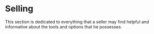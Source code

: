 # Selling
This section is dedicated to everything that a seller may find helpful and informative about the tools and options that he possesses.